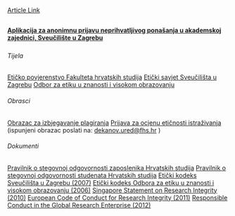 [Article Link](https://www.fhs.hr/akademska_cestitost)

## 
**[Aplikacija za anonimnu prijavu neprihvatljivog ponašanja u akademskoj zajednici, Sveučilište u Zagrebu](http://prijava-np.unizg.hr/)**
##### 
###### Tijela
[Etičko povjerenstvo Fakulteta hrvatskih studija](https://www.fhs.unizg.hr/ostala_tijela/eticko_povjerenstvo)
[Etički savjet Sveučilišta u Zagrebu](http://www.unizg.hr/o-sveucilistu/sveucilisna-tijela-i-sluzbe/ostala-sveucilisna-tijela/eticki-savjet/)
[Odbor za etiku u znanosti i visokom obrazovanju](https://www.fhs.hr/www.azvo.hr/index.php/hr/odbor-za-etiku)
###### Obrasci
[Obrazac za izbjegavanje plagiranja](https://www.fhs.hr/images/50014335/Izbjegavanje%20plagiranja.pdf)
[Prijava za ocjenu etičnosti istraživanja](https://www.fhs.hr/images/50015567/Prijava%20za%20ocjenu%20eticnosti%20istrazivanja%20Etickom%20povjerenstvu%20HS.doc) (ispunjeni obrazac poslati na: dekanov.ured@fhs.hr )
###### Dokumenti
[Pravilnik o stegovnoj odgovornosti zaposlenika Hrvatskih studija](https://www.fhs.hr/images/50014335/Pravilnik_stega_zaposlenici.pdf)
[Pravilnik o stegovnoj odgovornosti studenata Hrvatskih studija](https://www.fhs.hr/images/50014335/STEGOVNA_ODGOVORNOST_STUDENATA.pdf)
[Etički kodeks Sveučilišta u Zagrebu (2007)](https://www.fhs.hr/images/50014335/Eticki_kodeks-1.pdf)
[Etički kodeks Odbora za etiku u znanosti i visokom obrazovanju (2006)](https://www.fhs.hr/images/50014335/Eticki_kodeks.pdf)
[Singapore Statement on Research Integrity (2010)](http://www.singaporestatement.org/downloads/singpore%20statement_A4size.pdf)
[European Code of Conduct for Research Integrity (2011)](https://www.fhs.hr/images/50014335/Code_Conduct_ResearchIntegrity.pdf)
[Responsible Conduct in the Global Research Enterprise (2012)](https://www.fhs.hr/images/50014335/ResponsibleConductintheGlobalResearchEnterprise.pdf)
  

